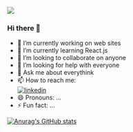 ![](https://komarev.com/ghpvc/?username=alperenalp&color=blue&style=flat-square)

### Hi there 👋 

- 🔭 I’m currently working on web sites
- 🌱 I’m currently learning React.js
- 👯 I’m looking to collaborate on anyone
- 🤔 I’m looking for help with everyone
- 💬 Ask me about everythink
- 📫 How to reach me:<br />
[![linkedin](https://github.com/shikhar1020jais1/Git-Social/blob/master/Icons/LinkedIn.png (LinkedIn))][4]
- 😄 Pronouns: ...
- ⚡ Fun fact: ...


[![Anurag's GitHub stats](https://github-readme-stats.vercel.app/api?username=alperenalp&show_icons=true&include_all_commits=true&count_private=true)](https://github.com/anuraghazra/github-readme-stats) 
<!--
To hide any specific stats, you can pass a query parameter ?hide= with comma-separated values.
Options: &hide=stars,commits,prs,issues,contribs 
/n
-->


<!--
[![Top Langs](https://github-readme-stats.vercel.app/api/top-langs/?username=alperenalp&layout=compact)](https://github.com/anuraghazra/github-readme-stats)
-->

[4]: https://www.linkedin.com/in/alperen-alp


